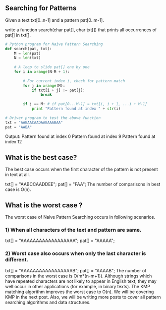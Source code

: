 ## Searching for Patterns

Given a text txt[0..n-1] and a pattern pat[0..m-1].

write a function search(char pat[], char txt[]) that prints all occurrences of pat[] in txt[]. 


```python
# Python program for Naive Pattern Searching
def search(pat, txt):
    M = len(pat)
    N = len(txt)
 
    # A loop to slide pat[] one by one
    for i in xrange(N-M + 1):
 
        # For current index i, check for pattern match
        for j in xrange(M):
            if txt[i + j] != pat[j]:
                break
 
        if j == M: # if pat[0...M-1] = txt[i, i + 1, ...i + M-1]
            print "Pattern found at index " + str(i)
 
# Driver program to test the above function
txt = "AABAACAADAABAAABAA"
pat = "AABA"

```


Output:
Pattern found at index 0 
Pattern found at index 9 
Pattern found at index 12

## What is the best case?
The best case occurs when the first character of the pattern is not present in text at all.

txt[] = "AABCCAADDEE";
pat[] = "FAA";
The number of comparisons in best case is O(n).


## What is the worst case ?
The worst case of Naive Pattern Searching occurs in following scenarios.
### 1) When all characters of the text and pattern are same.

txt[] = "AAAAAAAAAAAAAAAAAA";
pat[] = "AAAAA";


### 2) Worst case also occurs when only the last character is different.

txt[] = "AAAAAAAAAAAAAAAAAB";
pat[] = "AAAAB";
The number of comparisons in the worst case is O(m*(n-m+1)). Although strings which have repeated characters are not likely to appear in English text, they may well occur in other applications (for example, in binary texts). The KMP matching algorithm improves the worst case to O(n). We will be covering KMP in the next post. Also, we will be writing more posts to cover all pattern searching algorithms and data structures.


